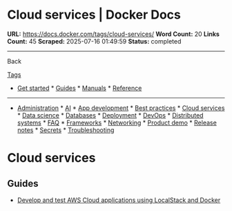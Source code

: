 # Cloud services | Docker Docs

**URL:** https://docs.docker.com/tags/cloud-services/
**Word Count:** 20
**Links Count:** 45
**Scraped:** 2025-07-16 01:49:59
**Status:** completed

---

Back

[Tags](https://docs.docker.com/tags/)

  * [Get started](https://docs.docker.com/get-started/)   * [Guides](https://docs.docker.com/guides/)   * [Manuals](https://docs.docker.com/manuals/)   * [Reference](https://docs.docker.com/reference/)

* * *

  * [Administration](https://docs.docker.com/tags/admin/ "Administration")   * [AI](https://docs.docker.com/tags/ai/ "AI")   * [App development](https://docs.docker.com/tags/app-dev/ "App development")   * [Best practices](https://docs.docker.com/tags/best-practices/ "Best practices")   * [Cloud services](https://docs.docker.com/tags/cloud-services/ "Cloud services")   * [Data science](https://docs.docker.com/tags/data-science/ "Data science")   * [Databases](https://docs.docker.com/tags/databases/ "Databases")   * [Deployment](https://docs.docker.com/tags/deploy/ "Deployment")   * [DevOps](https://docs.docker.com/tags/devops/ "DevOps")   * [Distributed systems](https://docs.docker.com/tags/distributed-systems/ "Distributed systems")   * [FAQ](https://docs.docker.com/tags/faq/ "FAQ")   * [Frameworks](https://docs.docker.com/tags/frameworks/ "Frameworks")   * [Networking](https://docs.docker.com/tags/networking/ "Networking")   * [Product demo](https://docs.docker.com/tags/product-demo/ "Product demo")   * [Release notes](https://docs.docker.com/tags/release-notes/ "Release notes")   * [Secrets](https://docs.docker.com/tags/secrets/ "Secrets")   * [Troubleshooting](https://docs.docker.com/tags/troubleshooting/ "Troubleshooting")

#  Cloud services

## Guides

  * [Develop and test AWS Cloud applications using LocalStack and Docker](https://docs.docker.com/guides/localstack/)